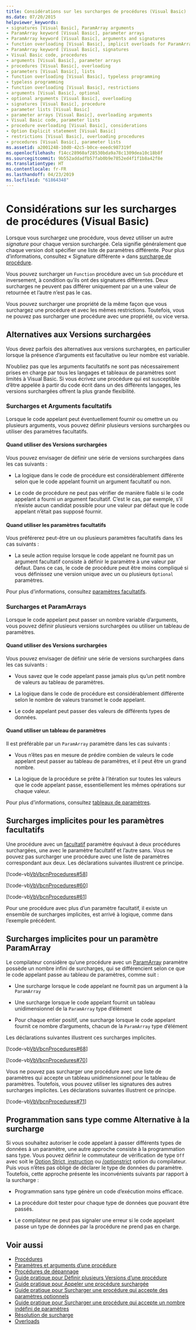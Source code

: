 ```yaml
---
title: Considérations sur les surcharges de procédures (Visual Basic)
ms.date: 07/20/2015
helpviewer_keywords:
- signatures [Visual Basic], ParamArray arguments
- ParamArray keyword [Visual Basic], parameter arrays
- ParamArray keyword [Visual Basic], arguments and signatures
- function overloading [Visual Basic], implicit overloads for ParamArray
- ParamArray keyword [Visual Basic], signatures
- Visual Basic code, procedures
- arguments [Visual Basic], parameter arrays
- procedures [Visual Basic], overloading
- parameters [Visual Basic], lists
- function overloading [Visual Basic], typeless programming
- typeless programming
- function overloading [Visual Basic], restrictions
- arguments [Visual Basic], optional
- optional arguments [Visual Basic], overloading
- signatures [Visual Basic], procedure
- parameter lists [Visual Basic]
- parameter arrays [Visual Basic], overloading arguments
- Visual Basic code, parameter lists
- procedure overloading [Visual Basic], considerations
- Option Explicit statement [Visual Basic]
- restrictions [Visual Basic], overloading procedures
- procedures [Visual Basic], parameter lists
ms.assetid: a2001248-10d0-42c5-b0ce-eeedc987319f
ms.openlocfilehash: f14cc28960af28530bda9a78c1309dea10c18b8f
ms.sourcegitcommit: 9b552addadfb57fab0b9e7852ed4f1f1b8a42f8e
ms.translationtype: HT
ms.contentlocale: fr-FR
ms.lasthandoff: 04/23/2019
ms.locfileid: "61864348"
---
```

# <a name="considerations-in-overloading-procedures-visual-basic"></a>Considérations sur les surcharges de procédures (Visual Basic)
Lorsque vous surchargez une procédure, vous devez utiliser un autre *signature* pour chaque version surchargée. Cela signifie généralement que chaque version doit spécifier une liste de paramètres différente. Pour plus d’informations, consultez « Signature différente » dans [surcharge de procédure](./procedure-overloading.md).  
  
 Vous pouvez surcharger un `Function` procédure avec un `Sub` procédure et inversement, à condition qu’ils ont des signatures différentes. Deux surcharges ne peuvent pas différer uniquement par un a une valeur de retournée et l’autre n’est pas le cas.  
  
 Vous pouvez surcharger une propriété de la même façon que vous surchargez une procédure et avec les mêmes restrictions. Toutefois, vous ne pouvez pas surcharger une procédure avec une propriété, ou vice versa.  
  
## <a name="alternatives-to-overloaded-versions"></a>Alternatives aux Versions surchargées  
 Vous devez parfois des alternatives aux versions surchargées, en particulier lorsque la présence d’arguments est facultative ou leur nombre est variable.  
  
 N’oubliez pas que les arguments facultatifs ne sont pas nécessairement prises en charge par tous les langages et tableaux de paramètres sont limités à Visual Basic. Si vous écrivez une procédure qui est susceptible d’être appelée à partir du code écrit dans un des différents langages, les versions surchargées offrent la plus grande flexibilité.  
  
### <a name="overloads-and-optional-arguments"></a>Surcharges et Arguments facultatifs  
 Lorsque le code appelant peut éventuellement fournir ou omettre un ou plusieurs arguments, vous pouvez définir plusieurs versions surchargées ou utiliser des paramètres facultatifs.  
  
#### <a name="when-to-use-overloaded-versions"></a>Quand utiliser des Versions surchargées  
 Vous pouvez envisager de définir une série de versions surchargées dans les cas suivants :  
  
- La logique dans le code de procédure est considérablement différente selon que le code appelant fournit un argument facultatif ou non.  
  
- Le code de procédure ne peut pas vérifier de manière fiable si le code appelant a fourni un argument facultatif. C’est le cas, par exemple, s’il n’existe aucun candidat possible pour une valeur par défaut que le code appelant n’était pas supposé fournir.  
  
#### <a name="when-to-use-optional-parameters"></a>Quand utiliser les paramètres facultatifs  
 Vous préférerez peut-être un ou plusieurs paramètres facultatifs dans les cas suivants :  
  
- La seule action requise lorsque le code appelant ne fournit pas un argument facultatif consiste à définir le paramètre à une valeur par défaut. Dans ce cas, le code de procédure peut être moins compliqué si vous définissez une version unique avec un ou plusieurs `Optional` paramètres.  
  
 Pour plus d’informations, consultez [paramètres facultatifs](./optional-parameters.md).  
  
### <a name="overloads-and-paramarrays"></a>Surcharges et ParamArrays  
 Lorsque le code appelant peut passer un nombre variable d’arguments, vous pouvez définir plusieurs versions surchargées ou utiliser un tableau de paramètres.  
  
#### <a name="when-to-use-overloaded-versions"></a>Quand utiliser des Versions surchargées  
 Vous pouvez envisager de définir une série de versions surchargées dans les cas suivants :  
  
- Vous savez que le code appelant passe jamais plus qu’un petit nombre de valeurs au tableau de paramètres.  
  
- La logique dans le code de procédure est considérablement différente selon le nombre de valeurs transmet le code appelant.  
  
- Le code appelant peut passer des valeurs de différents types de données.  
  
#### <a name="when-to-use-a-parameter-array"></a>Quand utiliser un tableau de paramètres  
 Il est préférable par un `ParamArray` paramètre dans les cas suivants :  
  
- Vous n’êtes pas en mesure de prédire combien de valeurs le code appelant peut passer au tableau de paramètres, et il peut être un grand nombre.  
  
- La logique de la procédure se prête à l’itération sur toutes les valeurs que le code appelant passe, essentiellement les mêmes opérations sur chaque valeur.  
  
 Pour plus d’informations, consultez [tableaux de paramètres](./parameter-arrays.md).  
  
## <a name="implicit-overloads-for-optional-parameters"></a>Surcharges implicites pour les paramètres facultatifs  
 Une procédure avec un [facultatif](../../../../visual-basic/language-reference/modifiers/optional.md) paramètre équivaut à deux procédures surchargées, une avec le paramètre facultatif et l’autre sans. Vous ne pouvez pas surcharger une procédure avec une liste de paramètres correspondant aux deux. Les déclarations suivantes illustrent ce principe.  
  
 [!code-vb[VbVbcnProcedures#58](~/samples/snippets/visualbasic/VS_Snippets_VBCSharp/VbVbcnProcedures/VB/Class1.vb#58)]  
  
 [!code-vb[VbVbcnProcedures#60](~/samples/snippets/visualbasic/VS_Snippets_VBCSharp/VbVbcnProcedures/VB/Class1.vb#60)]  
  
 [!code-vb[VbVbcnProcedures#61](~/samples/snippets/visualbasic/VS_Snippets_VBCSharp/VbVbcnProcedures/VB/Class1.vb#61)]  
  
 Pour une procédure avec plus d’un paramètre facultatif, il existe un ensemble de surcharges implicites, est arrivé à logique, comme dans l’exemple précédent.  
  
## <a name="implicit-overloads-for-a-paramarray-parameter"></a>Surcharges implicites pour un paramètre ParamArray  
 Le compilateur considère qu’une procédure avec un [ParamArray](../../../../visual-basic/language-reference/modifiers/paramarray.md) paramètre possède un nombre infini de surcharges, qui se différencient selon ce que le code appelant passe au tableau de paramètres, comme suit :  
  
- Une surcharge lorsque le code appelant ne fournit pas un argument à la `ParamArray`  
  
- Une surcharge lorsque le code appelant fournit un tableau unidimensionnel de la `ParamArray` type d’élément  
  
- Pour chaque entier positif, une surcharge lorsque le code appelant fournit ce nombre d’arguments, chacun de la `ParamArray` type d’élément  
  
 Les déclarations suivantes illustrent ces surcharges implicites.  
  
 [!code-vb[VbVbcnProcedures#68](~/samples/snippets/visualbasic/VS_Snippets_VBCSharp/VbVbcnProcedures/VB/Class1.vb#68)]  
  
 [!code-vb[VbVbcnProcedures#70](~/samples/snippets/visualbasic/VS_Snippets_VBCSharp/VbVbcnProcedures/VB/Class1.vb#70)]  
  
 Vous ne pouvez pas surcharger une procédure avec une liste de paramètres qui accepte un tableau unidimensionnel pour le tableau de paramètres. Toutefois, vous pouvez utiliser les signatures des autres surcharges implicites. Les déclarations suivantes illustrent ce principe.  
  
 [!code-vb[VbVbcnProcedures#71](~/samples/snippets/visualbasic/VS_Snippets_VBCSharp/VbVbcnProcedures/VB/Class1.vb#71)]  
  
## <a name="typeless-programming-as-an-alternative-to-overloading"></a>Programmation sans type comme Alternative à la surcharge  
 Si vous souhaitez autoriser le code appelant à passer différents types de données à un paramètre, une autre approche consiste à la programmation sans type. Vous pouvez définir le commutateur de vérification de type `Off` avec soit le [Option Strict, instruction](../../../../visual-basic/language-reference/statements/option-strict-statement.md) ou [/optionstrict](../../../../visual-basic/reference/command-line-compiler/optionstrict.md) option du compilateur. Puis vous n’êtes pas obligé de déclarer le type de données du paramètre. Toutefois, cette approche présente les inconvénients suivants par rapport à la surcharge :  
  
- Programmation sans type génère un code d’exécution moins efficace.  
  
- La procédure doit tester pour chaque type de données que pouvant être passés.  
  
- Le compilateur ne peut pas signaler une erreur si le code appelant passe un type de données par la procédure ne prend pas en charge.  
  
## <a name="see-also"></a>Voir aussi

- [Procédures](./index.md)
- [Paramètres et arguments d’une procédure](./procedure-parameters-and-arguments.md)
- [Procédures de dépannage](./troubleshooting-procedures.md)
- [Guide pratique pour Définir plusieurs Versions d’une procédure](./how-to-define-multiple-versions-of-a-procedure.md)
- [Guide pratique pour Appeler une procédure surchargée](./how-to-call-an-overloaded-procedure.md)
- [Guide pratique pour Surcharger une procédure qui accepte des paramètres optionnels](./how-to-overload-a-procedure-that-takes-optional-parameters.md)
- [Guide pratique pour Surcharger une procédure qui accepte un nombre indéfini de paramètres](./how-to-overload-a-procedure-that-takes-an-indefinite-number-of-parameters.md)
- [Résolution de surcharge](./overload-resolution.md)
- [Overloads](../../../../visual-basic/language-reference/modifiers/overloads.md)
